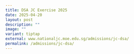 ```yaml
---
title: DSA JC Exercise 2025
date: 2025-04-20
layout: post
description: ""
image: ""
variant: tiptap
external: www.nationaljc.moe.edu.sg/admissions/jc-dsa/
permalink: /admissions/jc-dsa/
---
```

